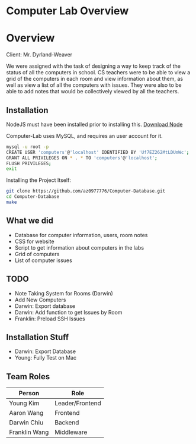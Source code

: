 # Computer Lab Overview 

# Overview
Client: Mr. Dyrland-Weaver

We were assigned with the task of designing a way to keep track of the status of all the computers in school. CS teachers were to be able to view a grid of the computers in each room and view information about them, as well as view a list of all the computers with issues. They were also to be able to add notes that would be collectively viewed by all the teachers. 


## Installation
NodeJS must have been installed prior to installing this. [Download Node](https://nodejs.org/en/download/)

Computer-Lab uses MySQL, and requires an user account for it.
```sh
mysql -u root -p
CREATE USER 'computers'@'localhost' IDENTIFIED BY 'Uf7EZ262MtLDUmWc';
GRANT ALL PRIVILEGES ON * . * TO 'computers'@'localhost';
FLUSH PRIVILEGES;
exit
```

Installing the Project Itself:
```sh
git clone https://github.com/az0977776/Computer-Database.git
cd Computer-Database
make
```

## What we did
- Database for computer information, users, room notes
- CSS for website
- Script to get information about computers in the labs
- Grid of computers
- List of computer issues

## TODO
- Note Taking System for Rooms (Darwin)
- Add New Computers
- Darwin: Export database
- Darwin: Add function to get Issues by Room
- Franklin: Preload SSH Issues

## Installation Stuff
- Darwin: Export Database
- Young: Fully Test on Mac

## Team Roles
|Person         |Role           |
|---------------|---------------|
| Young Kim     |Leader/Frontend|
| Aaron Wang    |Frontend       |
| Darwin Chiu   |Backend        |
| Franklin Wang |Middleware     |
